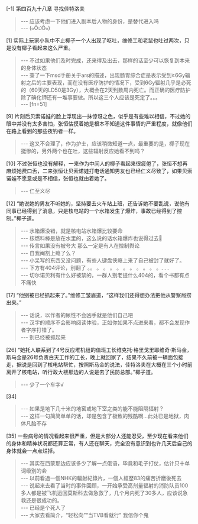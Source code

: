 
[-1] 第四百九十八章 寻找佳特洛夫
>--- 应该考虑一下他们进入副本后人物的身份，是替代进入吗<br>
>--- (๑Ő௰Ő๑)<br>

[1] 实际上玩家小队中不止椰子一个人出现了呕吐，维修工和老鼠也吐过两次，只是没有椰子看起来这么严重。
>--- 不过如果他们及时完成，还来得及出去，那样的话至少可以恢复到本来的身体状态<br>
>--- 查了一下msd手册关于ars的描述，出现肠胃综合症是表示受到≥6Gy辐射之后的主要表现，而在没有医疗防护的情况下，受到6Gy辐射几乎是必死的（60天的LD50是3Gy），大概会在2天到数周内死亡。而正确的医疗防护除了碘化钾还有一堆事要做。所以这三个人应该是死定了。。。<br>
>--- [fn=51]<br>

[9] 片刻后贝索诺娃的脸上浮现出一抹惊讶之色，似乎是有些难以相信，不过她的眼中并没有太多害怕，张恒估摸着她是根本不知道这件事情的严重程度，就像他们在路上看到的那些夜钓者一样。
>--- 这又不合理了，作为护士，应该稍微知道一点，最重要的是，椰子现在挺惨的，另外两个也在吐，这些辐射反应她看不到吗？<br>

[10] 不过张恒也没有解释，一来作为中间人的椰子看起来很疲倦了，张恒不想再麻烦她费口舌，二来张恒让贝索诺娃打电话通知男友也已经仁义尽致了，如果贝索诺娃不愿意或是不相信，张恒也就由着她了。
>--- 仁至义尽<br>

[12] “她说她的男友不听她的，坚持要去火车站上班，还告诉她不要乱说，说他有同事已经得到了消息，只是核电站的一个水箱发生了爆炸，事故已经得到了控制。”椰子道。
>--- 水箱爆没错，就是核电站水箱爆比较要命<br>
>--- 核燃料棒是放在水里的，这么说的话水箱爆炸也说得过去🐶<br>
>--- 传言如果没有被夸大
那么一定是有人在控制舆论<br>
>--- 自我阉割上瘾了么？<br>
>--- 小呆写的东西又没问题，有些人键盘侠瘾上来了自己被封了就好了。<br>
>--- 下方有404评论，别翻了
。。
。
。
。
。
。
。
。
。
。
。.
.
.<br>
>--- 切尔诺贝利有什么好被禁的，一群人别老提什么404的，看个书都有点不痛快<br>

[17] “他别被已经抓起来了。”维修工皱眉道，“这样我们还得想办法把他从警察局捞出来。”
>--- 话说，以作者的尿性不会凶手就是他们自己吧<br>
>--- 汉字的顺序不会影响阅读体验，正如你如果不点进来看，都不会发现作者字序打错了。<br>
>--- 别已经被抓起来<br>

[26] “她托人联系到了4号反应堆机组的值班工长维克托·格里戈里耶维奇·斯马金，斯马金是26号负责白天工作的工长，晚上就回家了，结果不久前被一辆面包接走，据说是回到了核电站帮忙，按照斯马金的说法，佳特洛夫在大概在三个小时前离开了核电站，听行政大楼那边的人说是去了民防总部。”椰子道。
>--- 少了一个车字√<br>

[34] 
>--- 如果是地下几十米的地窖或地下室之类的能不能阻隔辐射？<br>
>--- 这样一句简简单单的话，却是包含了极致的残酷啊…此处已是地狱，肉体凡胎不存<br>

[35] 一些病号的情况看起来很严重，但是大部分人还能忍受，至少现在看来他们的身体和精神状况都还算正常，有人还在聊天，完全没有意识到也许几天后自己的身体就会一点点烂掉。
>--- 其实在西蒙那边应该多少了解一点俄语，毕竟和毛子打仗，估计只十单词级别的会<br>
>--- 以前看過一個NHK的輻射紀錄片，一個人經歷83的痛苦折磨後死去<br>
>--- 说起来去看了当时的事件回顾，一开始承受高剂量辐射的消防队员100多人都是被飞机运回莫斯科去做急救了，几个月内死了30多人，应该说急救还是很成功的。<br>
>--- 已经是个死人了<br>
>--- 大家去看简介，“轻松向”“当TVB看就行”
我信你个鬼<br>
